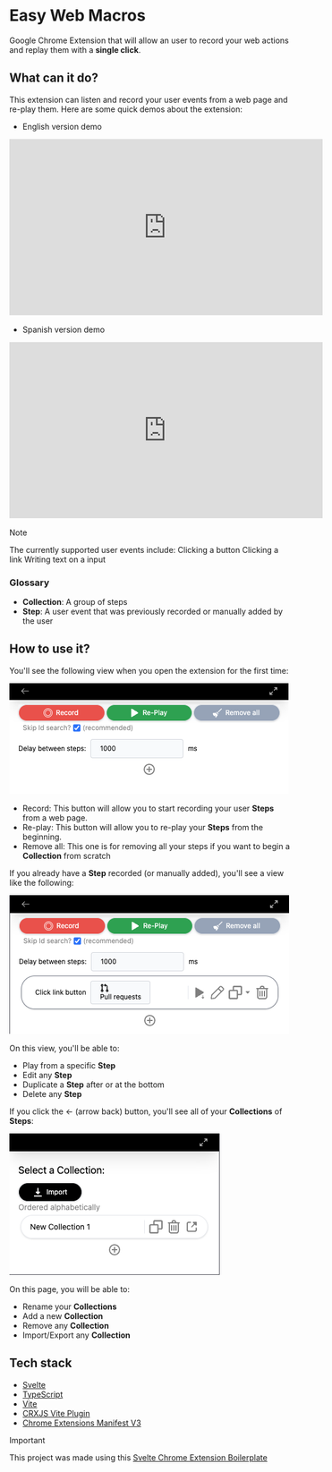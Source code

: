 # Easy Web Macros

Google Chrome Extension that will allow an user to record your web actions and replay them with a **single click**.

## What can it do?

This extension can listen and record your user events from a web page and re-play them. Here are some quick demos about the extension: 

- English version demo

<iframe width="560" height="315" src="https://www.youtube.com/embed/98qy0xJYL1s?si=81RA0HDG0_0MZE9B" title="YouTube video player" frameborder="0" allow="accelerometer; autoplay; clipboard-write; encrypted-media; gyroscope; picture-in-picture; web-share" allowfullscreen></iframe>

- Spanish version demo

<iframe width="560" height="315" src="https://www.youtube.com/embed/98qy0xJYL1s?si=wpxK5LyUSqAH4dSZ" title="YouTube video player" frameborder="0" allow="accelerometer; autoplay; clipboard-write; encrypted-media; gyroscope; picture-in-picture; web-share" allowfullscreen></iframe>

> [!NOTE]
> The currently supported user events include:
> Clicking a button
> Clicking a link
> Writing text on a input

### Glossary

- **Collection**: A group of steps
- **Step**: A user event that was previously recorded or manually added by the user

## How to use it?

You'll see the following view when you open the extension for the first time:

![alt steps_page](assets/steps_page.png)

- Record: This button will allow you to start recording your user **Steps** from a web page.
- Re-play: This button will allow you to re-play your **Steps** from the beginning.
- Remove all: This one is for removing all your steps if you want to begin a **Collection** from scratch

If you already have a **Step** recorded (or manually added), you'll see a view like the following:

![alt steps_page_with_a_step](assets/steps_page_with_a_step.png)

On this view, you'll be able to:

- Play from a specific **Step**
- Edit any **Step**
- Duplicate a **Step** after or at the bottom
- Delete any **Step**

If you click the ← (arrow back) button, you'll see all of your **Collections** of **Steps**:

![alt all_collections_page](assets/all_collections_page.png)

On this page, you will be able to:

- Rename your **Collections**
- Add a new **Collection**
- Remove any **Collection**
- Import/Export any **Collection**

## Tech stack

-   [Svelte](https://svelte.dev/)
-   [TypeScript](https://www.typescriptlang.org/)
-   [Vite](https://vitejs.dev/)
-   [CRXJS Vite Plugin](https://github.com/crxjs/chrome-extension-tools/blob/main/packages/vite-plugin/README.md)
-   [Chrome Extensions Manifest V3](https://developer.chrome.com/docs/extensions/mv3/intro/)

> [!IMPORTANT]
> This project was made using this [Svelte Chrome Extension Boilerplate](https://github.com/NekitCorp/chrome-extension-svelte-typescript-boilerplate)
